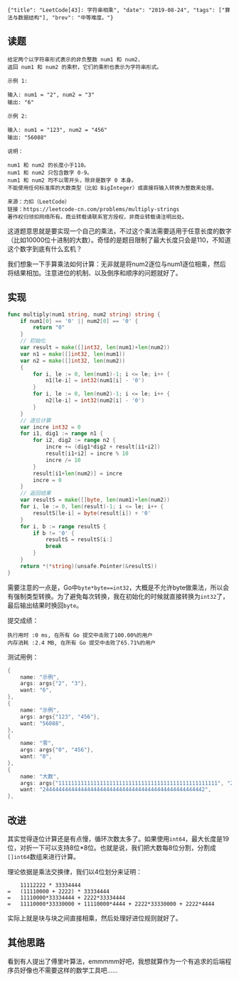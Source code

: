 ```lw-blog-meta
{"title": "LeetCode[43]: 字符串相乘", "date": "2019-08-24", "tags": ["算法与数据结构"], "brev": "中等难度。"}
```

## 读题

```text
给定两个以字符串形式表示的非负整数 num1 和 num2，
返回 num1 和 num2 的乘积，它们的乘积也表示为字符串形式。

示例 1:

输入: num1 = "2", num2 = "3"
输出: "6"

示例 2:

输入: num1 = "123", num2 = "456"
输出: "56088"

说明：

num1 和 num2 的长度小于110。
num1 和 num2 只包含数字 0-9。
num1 和 num2 均不以零开头，除非是数字 0 本身。
不能使用任何标准库的大数类型（比如 BigInteger）或直接将输入转换为整数来处理。

来源：力扣（LeetCode）
链接：https://leetcode-cn.com/problems/multiply-strings
著作权归领扣网络所有。商业转载请联系官方授权，非商业转载请注明出处。
```

这道题意思就是要实现一个自己的乘法，不过这个乘法需要适用于任意长度的数字（比如10000位十进制的大数）。奇怪的是题目限制了最大长度只会是110，不知道这个数字到底有什么玄机？

我们想象一下手算乘法如何计算：无非就是将num2逐位与num1逐位相乘，然后将结果相加。注意进位的机制、以及倒序和顺序的问题就好了。

## 实现

```go
func multiply(num1 string, num2 string) string {
    if num1[0] == '0' || num2[0] == '0' {
        return "0"
    }
    // 初始化
    var result = make([]int32, len(num1)+len(num2))
    var n1 = make([]int32, len(num1))
    var n2 = make([]int32, len(num2))
    {
        for i, le := 0, len(num1)-1; i <= le; i++ {
            n1[le-i] = int32(num1[i] - '0')
        }
        for i, le := 0, len(num2)-1; i <= le; i++ {
            n2[le-i] = int32(num2[i] - '0')
        }
    }
    // 逐位计算
    var incre int32 = 0
    for i1, dig1 := range n1 {
        for i2, dig2 := range n2 {
            incre += (dig1*dig2 + result[i1+i2])
            result[i1+i2] = incre % 10
            incre /= 10
        }
        result[i1+len(num2)] = incre
        incre = 0
    }
    // 返回结果
    var resultS = make([]byte, len(num1)+len(num2))
    for i, le := 0, len(result)-1; i <= le; i++ {
        resultS[le-i] = byte(result[i]) + '0'
    }
    for i, b := range resultS {
        if b != '0' {
            resultS = resultS[i:]
            break
        }
    }
    return *(*string)(unsafe.Pointer(&resultS))
}
```

需要注意的一点是，Go中`byte*byte==int32`，大概是不允许byte做乘法，所以会有强制类型转换。为了避免每次转换，我在初始化的时候就直接转换为`int32`了，最后输出结果时换回`byte`。

提交成绩：

```text
执行用时 :0 ms, 在所有 Go 提交中击败了100.00%的用户
内存消耗 :2.4 MB, 在所有 Go 提交中击败了65.71%的用户
```

测试用例：

```go
{
    name: "示例",
    args: args{"2", "3"},
    want: "6",
},
{
    name: "示例",
    args: args{"123", "456"},
    want: "56088",
},
{
    name: "零",
    args: args{"0", "456"},
    want: "0",
},
{
    name: "大数",
    args: args{"11111111111111111111111111111111111111111111111111", "22"},
    want: "244444444444444444444444444444444444444444444444442",
},
```

## 改进

其实觉得逐位计算还是有点慢，循环次数太多了。如果使用`int64`，最大长度是19位，对折一下可以支持8位*8位。也就是说，我们把大数每8位分割，分割成`[]int64`数组来进行计算。

理论依据是乘法交换律，我们以4位划分来证明：

```text
    11112222 * 33334444
=   (11110000 + 2222) * 33334444
=   11110000*33334444 + 2222*33334444
=   11110000*33330000 + 11110000*4444 + 2222*33330000 + 2222*4444 
```

实际上就是块与块之间直接相乘，然后处理好进位规则就好了。

## 其他思路

看到有人提出了傅里叶算法，emmmmm好吧，我想就算作为一个有追求的后端程序员好像也不需要这样的数学工具吧……
